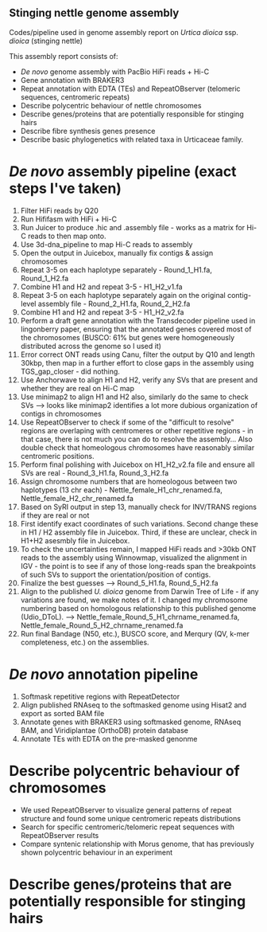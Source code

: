 ## Stinging nettle genome assembly
Codes/pipeline used in genome assembly report on _Urtica dioica_ ssp. _dioica_ (stinging nettle)

This assembly report consists of: 
- _De novo_ genome assembly with PacBio HiFi reads + Hi-C
- Gene annotation with BRAKER3 
- Repeat annotation with EDTA (TEs) and RepeatOBserver (telomeric sequences, centromeric repeats)
- Describe polycentric behaviour of nettle chromosomes
- Describe genes/proteins that are potentially responsible for stinging hairs
- Describe fibre synthesis genes presence
- Describe basic phylogenetics with related taxa in Urticaceae family. 

# _De novo_ assembly pipeline (exact steps I've taken)
1) Filter HiFi reads by Q20
2) Run Hififasm with HiFi + Hi-C
3) Run Juicer to produce .hic and .assembly file - works as a matrix for Hi-C reads to then map onto. 
4) Use 3d-dna_pipeline to map Hi-C reads to assembly
5) Open the output in Juicebox, manually fix contigs & assign chromosomes
6) Repeat 3-5 on each haplotype separately - Round_1_H1.fa, Round_1_H2.fa
7) Combine H1 and H2 and repeat 3-5 - H1_H2_v1.fa
8) Repeat 3-5 on each haplotype separately again on the original contig-level assembly file - Round_2_H1.fa, Round_2_H2.fa
9) Combine H1 and H2 and repeat 3-5 - H1_H2_v2.fa
10) Perform a draft gene annotation with the Transdecoder pipeline used in lingonberry paper, ensuring that the annotated genes covered most of the chromosomes (BUSCO: 61% but genes were homogeneously distributed across the genome so I used it)
11) Error correct ONT reads using Canu, filter the output by Q10 and length 30kbp, then map in a further effort to close gaps in the assembly using TGS_gap_closer - did nothing. 
12) Use Anchorwave to align H1 and H2, verify any SVs that are present and whether they are real on Hi-C map
13) Use minimap2 to align H1 and H2 also, similarly do the same to check SVs --> looks like minimap2 identifies a lot more dubious organization of contigs in chromosomes
14) Use RepeatOBserver to check if some of the "difficult to resolve" regions are overlaping with centromeres or other repetitive regions - in that case, there is not much you can do to resolve the assembly... Also double check that homeologous chromosomes have reasonably similar centromeric positions. 
15) Perform final polishing with Juicebox on H1_H2_v2.fa file and ensure all SVs are real - Round_3_H1.fa, Round_3_H2.fa
16) Assign chromosome numbers that are homeologous between two haplotypes (13 chr each) - Nettle_female_H1_chr_renamed.fa, Nettle_female_H2_chr_renamed.fa
17) Based on SyRI output in step 13, manually check for INV/TRANS regions if they are real or not
18) First identify exact coordinates of such variations. Second change these in H1 / H2 assembly file in Juicebox. Third, if these are unclear, check in H1+H2 asesmbly file in Juicebox.
19) To check the uncertainties remain, I mapped HiFi reads and >30kb ONT reads to the assembly using Winnowmap, visualized the alignment in IGV - the point is to see if any of those long-reads span the breakpoints of such SVs to support the orientation/position of contigs.
20) Finalize the best guesses --> Round_5_H1.fa, Round_5_H2.fa
21) Align to the published _U. dioica_ genome from Darwin Tree of Life - if any variations are found, we make notes of it. I changed my chromosome numbering based on homologous relationship to this published genome (Udio_DToL). --> Nettle_female_Round_5_H1_chrname_renamed.fa, Nettle_female_Round_5_H2_chrname_renamed.fa
22) Run final Bandage (N50, etc.), BUSCO score, and Merqury (QV, k-mer completeness, etc.) on the assemblies.

# _De novo_ annotation pipeline 
1) Softmask repetitive regions with RepeatDetector
2) Align published RNAseq to the softmasked genome using Hisat2 and export as sorted BAM file
3) Annotate genes with BRAKER3 using softmasked genome, RNAseq BAM, and Viridiplantae (OrthoDB) protein database
4) Annotate TEs with EDTA on the pre-masked genonme

# Describe polycentric behaviour of chromosomes  
- We used RepeatOBserver to visualize general patterns of repeat structure and found some unique centromeric repeats distributions
- Search for specific centromeric/telomeric repeat sequences with RepeatOBserver results
- Compare syntenic relationship with Morus genome, that has previously shown polycentric behaviour in an experiment


# Describe genes/proteins that are potentially responsible for stinging hairs



